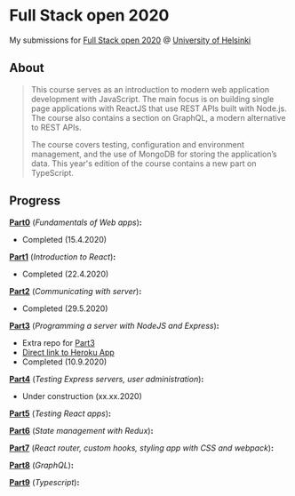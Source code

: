 Full Stack open 2020
======

My submissions for [Full Stack open 2020](https://fullstackopen.com/ "Full Stack open 2020") @ [University of Helsinki](https://www.helsinki.fi/ "University of Helsinki")

## About
>This course serves as an introduction to modern web application development with JavaScript. The main focus is on building single page applications with ReactJS that use REST APIs built with Node.js. The course also contains a section on GraphQL, a modern alternative to REST APIs.
>
>The course covers testing, configuration and environment management, and the use of MongoDB for storing the application’s data.
>This year's edition of the course contains a new part on TypeScript.

## Progress

**[Part0](https://fullstackopen.com/en/part0)** (_Fundamentals of Web apps_)**:**
  * Completed (15.4.2020)

**[Part1](https://fullstackopen.com/en/part1)** (_Introduction to React_)**:**
  * Completed (22.4.2020)

**[Part2](https://fullstackopen.com/en/part2)** (_Communicating with server_)**:**
  * Completed (29.5.2020)

**[Part3](https://fullstackopen.com/en/part3)** (_Programming a server with NodeJS and Express_)**:**
  * Extra repo for [Part3](https://github.com/MikeyLHolm/Full_Stack_open_2020_part3/blob/master/README.md)
  * [Direct link to Heroku App](https://sheltered-everglades-90393.herokuapp.com/)
  * Completed (10.9.2020)

**[Part4](https://fullstackopen.com/en/part4)** (_Testing Express servers, user administration_)**:**
  * Under construction (xx.xx.2020)
  
**[Part5](https://fullstackopen.com/en/part5)** (_Testing React apps_)**:**

**[Part6](https://fullstackopen.com/en/part6)** (_State management with Redux_)**:**

**[Part7](https://fullstackopen.com/en/part7)** (_React router, custom hooks, styling app with CSS and webpack_)**:**

**[Part8](https://fullstackopen.com/en/part8)** (_GraphQL_)**:**

**[Part9](https://fullstackopen.com/en/part9)** (_Typescript_)**:**
